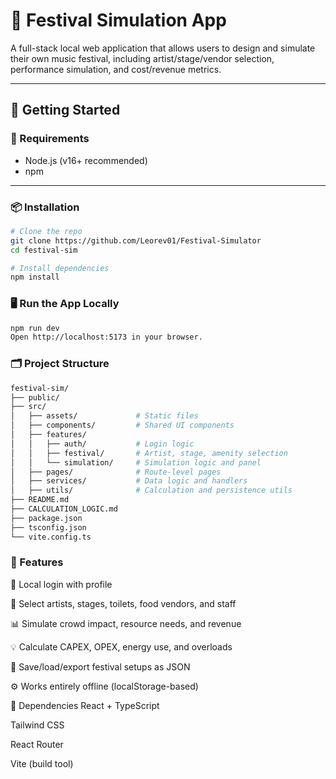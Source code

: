 # 🎪 Festival Simulation App

A full-stack local web application that allows users to design and simulate their own music festival, including artist/stage/vendor selection, performance simulation, and cost/revenue metrics.

---

## 🚀 Getting Started

### 🔧 Requirements

- Node.js (v16+ recommended)
- npm

---

### 📦 Installation

```bash
# Clone the repo
git clone https://github.com/Leorev01/Festival-Simulator
cd festival-sim

# Install dependencies
npm install
```
### 🖥️ Run the App Locally
```bash
npm run dev
Open http://localhost:5173 in your browser.
```
### 🗂️ Project Structure
```bash
festival-sim/
├── public/
├── src/
│   ├── assets/             # Static files
│   ├── components/         # Shared UI components
│   ├── features/
│   │   ├── auth/           # Login logic
│   │   ├── festival/       # Artist, stage, amenity selection
│   │   └── simulation/     # Simulation logic and panel
│   ├── pages/              # Route-level pages
│   ├── services/           # Data logic and handlers
│   ├── utils/              # Calculation and persistence utils
├── README.md
├── CALCULATION_LOGIC.md
├── package.json
├── tsconfig.json
└── vite.config.ts
```

### 🧪 Features
🧍 Local login with profile

🎵 Select artists, stages, toilets, food vendors, and staff

📊 Simulate crowd impact, resource needs, and revenue

💡 Calculate CAPEX, OPEX, energy use, and overloads

💾 Save/load/export festival setups as JSON

⚙️ Works entirely offline (localStorage-based)

📁 Dependencies
React + TypeScript

Tailwind CSS

React Router

Vite (build tool)